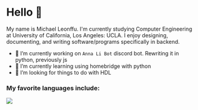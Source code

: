# Hello 👋

My name is Michael Leonffu. I'm currently studying Computer Engineering at University of California, Los Angeles: UCLA. I enjoy designing, documenting, and writing software/programs specifically in backend.

- 🔭 I’m currently working on `Anna Li Bot` discord bot. Rewriting it in python, previously js
- 🌱 I’m currently learning using homebridge with python
- 🤔 I’m looking for things to do with HDL

### My favorite languages include:

<img align="center" src="https://github-readme-stats.vercel.app/api/top-langs/?username=michaelleonffu&theme=default" />


<!--
- 📫 How to reach me: ...
- 💬 Ask me about 
- 🌱 I’m currently learning 
- 😄 Pronouns: ...
- ⚡ Fun fact: ...
- 👯 I’m looking to collaborate on ...
- 🤔 I’m looking for help with ...
--!>
